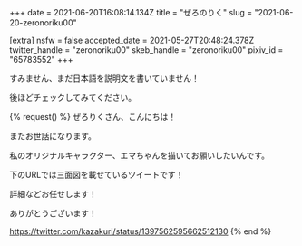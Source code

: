 +++
date = 2021-06-20T16:08:14.134Z
title = "ぜろのりく"
slug = "2021-06-20-zeronoriku00"

[extra]
nsfw = false
accepted_date = 2021-05-27T20:48:24.378Z
twitter_handle = "zeronoriku00"
skeb_handle = "zeronoriku00"
pixiv_id = "65783552"
+++

すみません、まだ日本語を説明文を書いていません！

後ほどチェックしてみてください。

{% request() %}
ぜろりくさん、こんにちは！

またお世話になります。

私のオリジナルキャラクター、エマちゃんを描いてお願いしたいんです。

下のURLでは三面図を載せているツイートです！

詳細などお任せします！

ありがとうございます！

https://twitter.com/kazakuri/status/1397562595662512130
{% end %}
